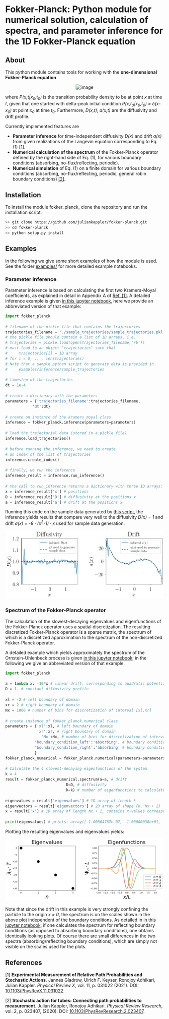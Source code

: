 # Fokker-Planck: Python module for numerical solution, calculation of spectra, and parameter inference for the 1D Fokker-Planck equation

## About

This python module contains tools for working with the **one-dimensional Fokker-Planck equation**

<p align="center">
<img width="935" alt="image" src="https://user-images.githubusercontent.com/37583039/153507977-925f3e25-3a74-4f75-8c0d-974d3a476c04.png">
</p>

<!-- latex code: \partial_t P(x,t|x_0,t_0) = - \partial_x \left[ a(x,t)P(x,t|x_0,t_0)\right]+ \partial_x^2 \left[ D(x,t)P(x,t|x_0,t_0)\right] \qquad (1), -->

where <i>P(x,t|x<sub>0</sub>,t<sub>0</sub>)</i> is the transition probability density to be at point <i>x</i> at time <i>t</i>, given that one started with delta-peak initial condition
 <i>P(x,t<sub>0</sub>|x<sub>0</sub>,t<sub>0</sub>) = &delta;(x-x<sub>0</sub>)</i> at point <i>x<sub>0</sub></i> at time <i>t<sub>0</sub></i>. Furthermore, <i>D(x,t)</i>, <i>a(x,t)</i> are the diffusivity and drift profile.

Currently implemented features are

* **Parameter inference** for time-independent diffusivity <i>D(x)</i> and drift <i>a(x)</i> from given realizations of the Langevin equation corresponding to Eq. (1) <a href="#ref_1">[1]</a>.
* **Numerical calculation of the spectrum** of the Fokker-Planck operator defined by the right-hand side of Eq. (1), for various boundary conditions (absorbing, no-flux/reflecting, periodic).
* **Numerical simulation** of Eq. (1) on a finite domain for various boundary conditions (absorbing, no-flux/reflecting, periodic, general robin boundary conditions) <a href="#ref_2">[2]</a>.


## Installation

To install the module fokker_planck, clone the repository and run the installation script:

```bash
>> git clone https://github.com/juliankappler/fokker-planck.git
>> cd fokker-planck
>> python setup.py install
```

## Examples

In the following we give some short examples of how the module is used. See the folder [examples/](examples/) for more detailed example notebooks.

### Parameter inference

Parameter inference is based on calculating the first two Kramers-Moyal coefficients, as explained in detail in Appendix A of <a href="#ref_1">Ref. [1]</a>. A detailed inference example is given [in this jupyter notebook](examples/inference/Parameter%20inference%20via%20Kramers-Moyal%20coefficients.ipynb), here we provide an abbreviated version of that example:

```Python
import fokker_planck

# filename of the pickle file that contains the trajectories
trajectories_filename = './sample_trajectories/sample_trajectories.pkl'
# the pickle file should contain a list of 1D arrays, i.e.
# trajectories = pickle.load(open(trajectories_filename,'rb'))
# must lead to an object "trajectories" such that
#     trajectories[i] = 1D array
# for i = 0, ..., len(trajectories)
# Note that a sample python script to generate data is provided in
#     examples/inference/sample_trajectories

# timestep of the trajectories
dt = 1e-4

# create a dictionary with the parameters
parameters = {'trajectories_filename':trajectories_filename,
            'dt':dt}

# create an instance of the kramers_moyal class
inference = fokker_planck.inference(parameters=parameters)

# load the trajectorial data (stored in a pickle file)
inference.load_trajectories()

# before running the inference, we need to create
# an index of the list of trajectories
inference.create_index()

# finally, we run the inference
inference_result = inference.run_inference()

# the call to run_inference returns a dictionary with three 1D arrays:
x = inference_result['x'] # positions
D = inference_result['D'] # diffusivity at the positions x
a = inference_result['a'] # drift at the positions x
```

Running this code on the sample data generated by [this script](examples/inference/sample_trajectories/generate_sample_trajectories.py), the inference yields results that compare very well to the diffusivity <i>D(x) = 1</i> and drift <i>a(x) = -8 &#183; (x<sup>2</sup>-1) &#183; x</i> used for sample data generation:

![Imagel](https://raw.githubusercontent.com/juliankappler/fokker-planck/master/examples/inference/inference-example.jpg)


### Spectrum of the Fokker-Planck operator

The calculation of the slowest-decaying eigenvalues and eigenfunctions of the Fokker-Planck operator uses a spatial discretization. The resulting discretized Fokker-Planck operator is a sparse matrix, the spectrum of which is a discretized approximation to the spectrum of the non-discretized Fokker-Planck operator.

A detailed example which yields approximately the spectrum of the Ornstein-Uhlenbeck process is given [in this jupyter notebook](examples/spectrum/spectrum%20-%20Ornstein-Uhlenbeck%20process.ipynb); in the following we give an abbreviated version of that example.

```Python
import fokker_planck

a = lambda x: -10*x # linear drift, corresponding to quadratic potential
D = 1. # constant diffusivity profile

xl = -2 # left boundary of domain
xr = 2 # right boundary of domain
Nx = 1000 # number of bins for discretization of interval [xl,xr]

# create instance of fokker_planck.numerical class
parameters = {'xl':xl, # left boundary of domain
              'xr':xr, # right boundary of domain
                'Nx':Nx, # number of bins for discretization of interval [xl,xr]
             'boundary_condition_left':'absorbing', # boundary condition at xl
             'boundary_condition_right':'absorbing' # boundary condition at xr
             }
fokker_planck_numerical = fokker_planck.numerical(parameters=parameters)

# Calculate the 4 slowest-decaying eigenfunctions of the system
k = 4
result = fokker_planck_numerical.spectrum(a=a, # drift
                           D=D, # diffusivity
                           k=k) # number of eigenfunctions to calculate

eigenvalues = result['eigenvalues'] # 1D array of length k
eigenvectors = result['eigenvectors'] # 2D array of shape (k, Nx + 2)
x = result['x'] # 1D array of length Nx + 2, contains x-values corresponding to eigenvectors[i]

print(eigenvalues) # prints: array([-1.00804767e-07, -1.00000038e+01, -2.00000680e+01, -3.00007585e+01])
```

Plotting the resulting eigenvalues and eigenvalues yields:

![Imagel](https://raw.githubusercontent.com/juliankappler/fokker-planck/master/examples/spectrum/spectrum-ornstein-uhlenbeck.jpg)

Note that since the drift in this example is very strongly confining the particle to the origin <i>x = 0</i>, the spectrum is on the scales shown in the above plot independent of the boundary conditions. As detailed in [in this jupyter notebook](examples/spectrum/spectrum%20-%20Ornstein-Uhlenbeck%20process.ipynb), if one calculates the spectrum for reflecting boundary conditions (as opposed to absorbing boundary conditions), one obtains identically looking plots. Of course there are small differences in the two spectra (absorbing/reflecting boundary conditions), which are simply not visible on the scales used for the plots.

## References

<a id="ref_1">[1] **Experimental Measurement of Relative Path Probabilities and Stochastic Actions**. Jannes Gladrow, Ulrich F. Keyser, Ronojoy Adhikari, Julian Kappler. <i>Physical Review X</i>, vol. 11, p. 031022 (2021). DOI: [10.1103/PhysRevX.11.031022](https://doi.org/10.1103/PhysRevX.11.031022).</a>

<a id="ref_2">[2] **Stochastic action for tubes: Connecting path probabilities to measurement**. Julian Kappler, Ronojoy Adhikari. <i>Physical Review Research</i>, vol. 2, p. 023407, (2020). DOI: [10.1103/PhysRevResearch.2.023407](https://doi.org/10.1103/PhysRevResearch.2.023407).</a>
